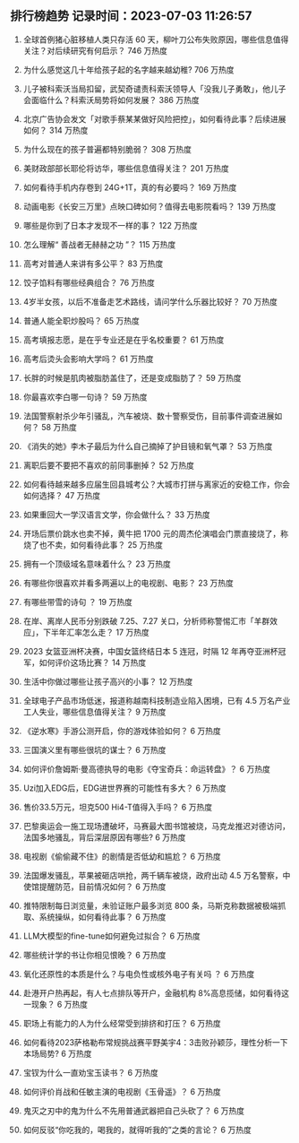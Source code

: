 
## 排行榜趋势 记录时间：2023-07-03 11:26:57
  
  1. 全球首例猪心脏移植人类只存活 60 天，柳叶刀公布失败原因，哪些信息值得关注？对后续研究有何启示？ 746 万热度
    
  2. 为什么感觉这几十年给孩子起的名字越来越幼稚? 706 万热度
    
  3. 儿子被科索沃当局扣留，武契奇谴责科索沃领导人「没我儿子勇敢」，他儿子会面临什么？科索沃局势将如何发展？ 386 万热度
    
  4. 北京广告协会发文「对歌手蔡某某做好风险把控」，如何看待此事？后续进展如何？ 314 万热度
    
  5. 为什么现在的孩子普遍都特别脆弱？ 308 万热度
    
  6. 美财政部部长耶伦将访华，哪些信息值得关注？ 201 万热度
    
  7. 如何看待手机内存卷到 24G+1T，真的有必要吗？ 169 万热度
    
  8. 动画电影《长安三万里》点映口碑如何？值得去电影院看吗？ 139 万热度
    
  9. 哪些是你到了日本才发现不一样的事？ 122 万热度
    
  10. 怎么理解“ 善战者无赫赫之功 ”？ 115 万热度
    
  11. 高考对普通人来讲有多公平？ 83 万热度
    
  12. 饺子馅料有哪些经典组合？ 76 万热度
    
  13. 4岁半女孩，以后不准备走艺术路线，请问学什么乐器比较好？ 70 万热度
    
  14. 普通人能全职炒股吗？ 65 万热度
    
  15. 高考填报志愿，是在乎专业还是在乎名校重要？ 61 万热度
    
  16. 高考后烫头会影响大学吗？ 61 万热度
    
  17. 长胖的时候是肌肉被脂肪盖住了，还是变成脂肪了？ 59 万热度
    
  18. 你最喜欢李白哪一句诗？ 59 万热度
    
  19. 法国警察射杀少年引骚乱，汽车被烧、数十警察受伤，目前事件调查进展如何？ 58 万热度
    
  20. 《消失的她》李木子最后为什么自己摘掉了护目镜和氧气罩？ 53 万热度
    
  21. 离职后要不要把不喜欢的前同事删掉？ 52 万热度
    
  22. 如何看待越来越多应届生回县城考公？大城市打拼与离家近的安稳工作，你会如何选择？ 47 万热度
    
  23. 如果重回大一学汉语言文学，你会做什么？ 33 万热度
    
  24. 开场后票价跳水也卖不掉，黄牛把 1700 元的周杰伦演唱会门票直接烧了，称烧了也不卖，如何看待此事？ 25 万热度
    
  25. 拥有一个顶级域名意味着什么？ 23 万热度
    
  26. 有哪些你很喜欢并看多两遍以上的电视剧、电影？ 23 万热度
    
  27. 有哪些带雪的诗句 ？ 19 万热度
    
  28. 在岸、离岸人民币分别跌破 7.25、7.27 关口，分析师称警惕汇市「羊群效应」，下半年汇率怎么走？ 17 万热度
    
  29. 2023 女篮亚洲杯决赛，中国女篮终结日本 5 连冠，时隔 12 年再夺亚洲杯冠军，如何评价这场比赛？ 14 万热度
    
  30. 生活中你做过哪些让孩子高兴的小事？ 12 万热度
    
  31. 全球电子产品市场低迷，报道称越南科技制造业陷入困境，已有 4.5 万名产业工人失业，哪些信息值得关注？ 9 万热度
    
  32. 《逆水寒》手游公测开启，你的游戏体验如何？ 6 万热度
    
  33. 三国演义里有哪些很坑的谋士？ 6 万热度
    
  34. 如何评价詹姆斯·曼高德执导的电影《夺宝奇兵：命运转盘》？ 6 万热度
    
  35. Uzi加入EDG后，EDG进世界赛的可能性有多大？ 6 万热度
    
  36. 售价33.5万元，坦克500 Hi4-T值得入手吗？ 6 万热度
    
  37. 巴黎奥运会一施工现场遭破坏，马赛最大图书馆被烧，马克龙推迟对德访问，法国多地骚乱，背后深层原因有哪些? 6 万热度
    
  38. 电视剧《偷偷藏不住》的剧情是否低幼和尴尬？ 6 万热度
    
  39. 法国爆发骚乱，苹果被砸店哄抢，两千辆车被烧，政府出动 4.5 万名警察，中使馆提醒防范，目前情况如何？ 6 万热度
    
  40. 推特限制每日浏览量，未验证账户最多浏览 800 条，马斯克称数据被极端抓取、系统操纵，如何看待此事？ 6 万热度
    
  41. LLM大模型的fine-tune如何避免过拟合？ 6 万热度
    
  42. 哪些统计学的书让你相见恨晚？ 6 万热度
    
  43. 氧化还原性的本质是什么？与电负性或核外电子有关吗 ？ 6 万热度
    
  44. 赴港开户热再起，有人七点排队等开户，金融机构 8%高息揽储，如何看待这一现象？ 6 万热度
    
  45. 职场上有能力的人为什么经常受到排挤和打压？ 6 万热度
    
  46. 如何看待2023萨格勒布常规挑战赛平野美宇4：3击败孙颖莎，理性分析一下本场局势? 6 万热度
    
  47. 宝钗为什么一直劝宝玉读书？ 6 万热度
    
  48. 如何评价肖战和任敏主演的电视剧《玉骨遥》？ 6 万热度
    
  49. 鬼灭之刃中的鬼为什么不先用普通武器把自己头砍了？ 6 万热度
    
  50. 如何反驳“你吃我的，喝我的，就得听我的”之类的言论？ 6 万热度
    